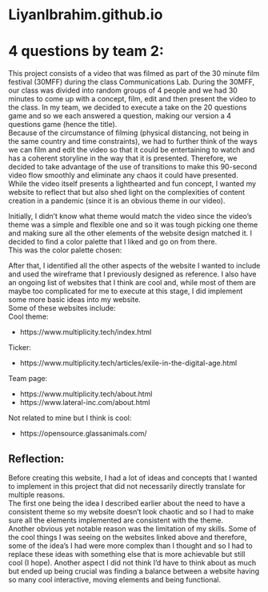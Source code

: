 # LiyanIbrahim.github.io

# 4 questions by team 2: 
This project consists of a video that was filmed as part of the 30 minute film festival (30MFF) during the class Communications Lab. During the 30MFF, our class was divided into random groups of 4 people and we had 30 minutes to come up with a concept, film, edit and then present the video to the class. In my team, we decided to execute a take on the 20 questions game and so we each answered a question, making our version a 4 questions game (hence the title). </br>
Because of the circumstance of filming (physical distancing, not being in the same country and time constraints), we had to further think of the ways we can film and edit the video so that it could be entertaining to watch and has a coherent storyline in the way that it is presented. Therefore, we decided to take advantage of the use of transitions to make this 90-second video flow smoothly and eliminate any chaos it could have presented. </br>
While the video itself presents a lighthearted and fun concept, I wanted my website to reflect that but also shed light on the complexities of content creation in a pandemic (since it is an obvious theme in our video). </br>

Initially, I didn’t know what theme would match the video since the video’s theme was a simple and flexible one and so it was tough picking one theme and making sure all the other elements of the website design matched it. I decided to find a color palette that I liked and go on from there. </br>
This was the color palette chosen: </br>
![]()

After that, I identified all the other aspects of the website I wanted to include and used the wireframe that I previously designed as reference. 
I also have an ongoing list of websites that I think are cool and, while most of them are maybe too complicated for me to execute at this stage, I did implement some more basic ideas into my website. </br> 
Some of these websites include: </br>
Cool theme: </br>
<ul>
  <li> https://www.multiplicity.tech/index.html </li>
  </ul>
Ticker: </br>
<ul>
  <li> https://www.multiplicity.tech/articles/exile-in-the-digital-age.html </li>
  </ul>
Team page: </br>
<ul> 
  <li> https://www.multiplicity.tech/about.html </li>
  <li> https://www.lateral-inc.com/about.html </li>
  </ul>
 Not related to mine but I think is cool: </br>
 <ul> 
  <li> https://opensource.glassanimals.com/ </li>
  </ul> 
  
## Reflection: 
Before creating this website, I had a lot of ideas and concepts that I wanted to implement in this project that did not necessarily directly translate for multiple reasons. </br>
The first one being the idea I described earlier about the need to have a consistent theme so my website doesn’t look chaotic and so I had to make sure all the elements implemented are consistent with the theme. </br>
Another obvious yet notable reason was the limitation of my skills. Some of the cool things I was seeing on the websites linked above and therefore, some of the idea’s I had were more complex than I thought and so I had to replace these ideas with something else that is more achievable but still cool (I hope). 
Another aspect I did not think I’d have to think about as much but ended up being crucial was finding a balance between a website having so many cool interactive, moving elements and being functional. </br>
